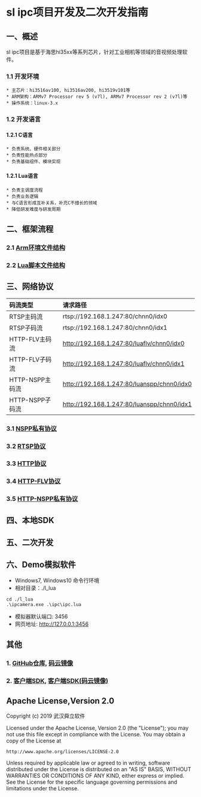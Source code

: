 # sl ipc项目开发及二次开发指南

## 一、概述
sl ipc项目是基于海思hi35xx等系列芯片，针对工业相机等领域的音视频处理软件。

### 1.1 开发环境
```
* 主芯片：hi3516av100, hi3516av200, hi3519v101等
* ARM架构：ARMv7 Processor rev 5 (v7l), ARMv7 Processor rev 2 (v7l)等
* 操作系统：linux-3.x
```

### 1.2 开发语言

#### 1.2.1 C语言
```
* 负责系统、硬件相关部分
* 负责性能热点部分
* 负责基础组件、模块实现
```

#### 1.2.1 Lua语言
```
* 负责主调度流程
* 负责业务逻辑
* 与C语言形成互补关系，补充C不擅长的领域
* 降低研发难度与研发周期
```

## 二、框架流程
### 2.1 [Arm环境文件结构](./doc/opt/opt.md)
### 2.2 [Lua脚本文件结构](./doc/src_lua/src_lua.md)


## 三、网络协议

|   码流类型   | 请求路径  |
|:----------- |:--------- |
| RTSP主码流      | rtsp://192.168.1.247:80/chnn0/idx0 |
| RTSP子码流      | rtsp://192.168.1.247:80/chnn0/idx1 |
| HTTP-FLV主码流  | http://192.168.1.247:80/luaflv/chnn0/idx0 |
| HTTP-FLV子码流  | http://192.168.1.247:80/luaflv/chnn0/idx1 |
| HTTP-NSPP主码流 | http://192.168.1.247:80/luanspp/chnn0/idx0 |
| HTTP-NSPP子码流 | http://192.168.1.247:80/luanspp/chnn0/idx1 |

### 3.1 [NSPP私有协议](./doc/net/nspp/nspp.md)
### 3.2 [RTSP协议](./doc/net/rtsp/rtsp.md)
### 3.3 [HTTP协议](./doc/net/http/http.md)
### 3.4 [HTTP-FLV协议](./doc/net/http-flv/http_flv.md)
### 3.5 [HTTP-NSPP私有协议](./doc/net/http-nspp/http_nspp.md)

## 四、本地SDK


## 五、二次开发


## 六、Demo模拟软件
* Windows7, Windows10 命令行环境
* 相对目录：./l_lua

```
cd ./l_lua
.\ipcamera.exe .\ipc\ipc.lua
```

* 模拟器默认端口: 3456
* 网页地址: http://127.0.0.1:3456

## 其他
### 1. [GitHub仓库](https://github.com/lishaoliang/whsl_ipc), [码云镜像](https://gitee.com/lishaoliang/whsl_ipc)
### 2. [客户端SDK](https://github.com/lishaoliang/l_sdk_doc), [客户端SDK(码云镜像)](https://gitee.com/lishaoliang/l_sdk_doc)


## Apache License,Version 2.0

Copyright (c) 2019 武汉舜立软件

Licensed under the Apache License, Version 2.0 (the "License");
you may not use this file except in compliance with the License.
You may obtain a copy of the License at

    http://www.apache.org/licenses/LICENSE-2.0

Unless required by applicable law or agreed to in writing, software
distributed under the License is distributed on an "AS IS" BASIS,
WITHOUT WARRANTIES OR CONDITIONS OF ANY KIND, either express or implied.
See the License for the specific language governing permissions and
limitations under the License.
